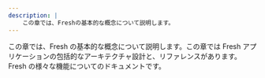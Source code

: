```yaml
---
description: |
    この章では、Freshの基本的な概念について説明します。
---
```


この章では、Fresh の基本的な概念について説明します。この章では
Fresh アプリケーションの包括的なアーキテクチャ設計と、リファレンスがあります。
Fresh の様々な機能についてのドキュメントです。
